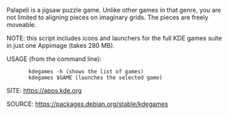 
 Palapeli is a jigsaw puzzle game. Unlike other games in 
 that genre, you are not limited to aligning pieces on 
 imaginary grids.
 The pieces are freely moveable. 
 
 NOTE: this script includes icons and launchers for the 
 full KDE games suite in just one Appimage (takes 280 MB).
 
 USAGE (from the command line):
 
           kdegames -h (shows the list of games)
           kdegames $GAME (launches the selected game)
           
 SITE: https://apps.kde.org

 SOURCE: https://packages.debian.org/stable/kdegames
